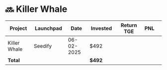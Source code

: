 # 🔜 Killer Whale



<table data-full-width="true"><thead><tr><th width="152">Project</th><th width="138">Launchpad</th><th width="132">Date</th><th width="133">Invested</th><th width="176">Return TGE </th><th>PNL</th><th></th></tr></thead><tbody><tr><td>Killer Whale</td><td>Seedify</td><td>06-02-2025</td><td>$492</td><td></td><td></td><td></td></tr><tr><td><strong>Total</strong></td><td></td><td></td><td><strong>$492</strong></td><td></td><td></td><td></td></tr></tbody></table>

